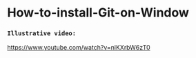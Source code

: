# How-to-install-Git-on-Window

### `Illustrative video:`

https://www.youtube.com/watch?v=nlKXrbW6zT0
